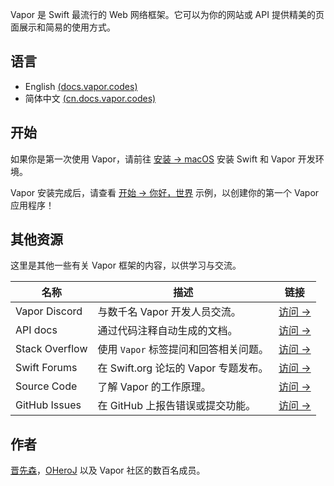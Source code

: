 
Vapor 是 Swift 最流行的 Web 网络框架。它可以为你的网站或 API 提供精美的页面展示和简易的使用方式。


## 语言

- English [(docs.vapor.codes)](http://docs.vapor.codes)
- 简体中文 [(cn.docs.vapor.codes)](http://cn.docs.vapor.codes)


## 开始

如果你是第一次使用 Vapor，请前往 [安装 → macOS](install/macos.md) 安装 Swift 和 Vapor 开发环境。

Vapor 安装完成后，请查看 [开始 → 你好，世界](start/hello-world.md) 示例，以创建你的第一个 Vapor 应用程序！


## 其他资源

这里是其他一些有关 Vapor 框架的内容，以供学习与交流。

| 名称          | 描述                                      | 链接                                          |
|----------------|--------------------------------------------------|-----------------------------------------------------------------|
| Vapor Discord  | 与数千名 Vapor 开发人员交流。         | [访问 &rarr;](http://vapor.team)                               |
| API docs       | 通过代码注释自动生成的文档。 | [访问 &rarr;](http://api.vapor.codes)                          |
| Stack Overflow | 使用 `Vapor` 标签提问和回答相关问题。  | [访问 &rarr;](http://stackoverflow.com/questions/tagged/vapor) |
| Swift Forums  |在 Swift.org 论坛的 Vapor 专题发布。   | [访问 &rarr;](https://forums.swift.org/c/related-projects/vapor)           |
| Source Code    | 了解 Vapor 的工作原理。              | [访问 &rarr;](https://github.com/vapor/vapor)                  |
| GitHub Issues  | 在 GitHub 上报告错误或提交功能。      | [访问 &rarr;](https://github.com/vapor/vapor/issues)           |


## 作者

[晋先森](https://github.com/Jinxiansen)，[OHeroJ](https://github.com/OHeroJ) 以及 Vapor 社区的数百名成员。
